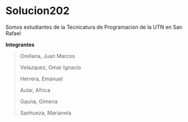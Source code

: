 # Solucion202
Somos estudiantes de la Tecnicatura de Programacion de la UTN en San Rafael

**Integrantes**
> Orellana, Juan Marcos
> 
> Velazquez, Omar Ignacio
> 
> Herrera, Emanuel
> 
> Aular, Africa
> 
> Gauna, Gimena
> 
> Sanhueza, Marianela
